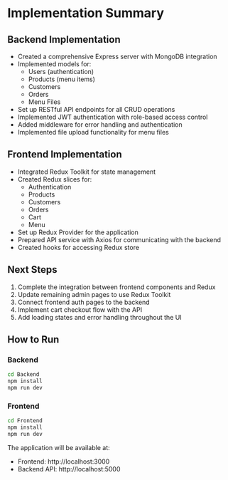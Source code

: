 # Implementation Summary

## Backend Implementation

- Created a comprehensive Express server with MongoDB integration
- Implemented models for:
  - Users (authentication)
  - Products (menu items)
  - Customers
  - Orders
  - Menu Files
- Set up RESTful API endpoints for all CRUD operations
- Implemented JWT authentication with role-based access control
- Added middleware for error handling and authentication
- Implemented file upload functionality for menu files

## Frontend Implementation

- Integrated Redux Toolkit for state management
- Created Redux slices for:
  - Authentication
  - Products
  - Customers
  - Orders
  - Cart
  - Menu
- Set up Redux Provider for the application
- Prepared API service with Axios for communicating with the backend
- Created hooks for accessing Redux store

## Next Steps

1. Complete the integration between frontend components and Redux
2. Update remaining admin pages to use Redux Toolkit
3. Connect frontend auth pages to the backend
4. Implement cart checkout flow with the API
5. Add loading states and error handling throughout the UI

## How to Run

### Backend
```bash
cd Backend
npm install
npm run dev
```

### Frontend
```bash
cd Frontend
npm install
npm run dev
```

The application will be available at:
- Frontend: http://localhost:3000
- Backend API: http://localhost:5000
